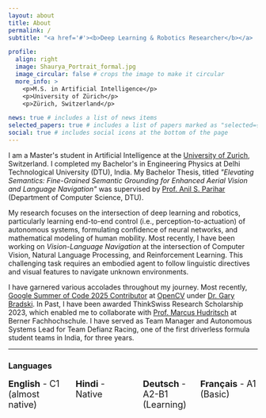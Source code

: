 ```yaml
---
layout: about
title: About
permalink: /
subtitle: "<a href='#'><b>Deep Learning & Robotics Researcher</b></a> | My Moto: \"Mens et Manus\""

profile:
  align: right
  image: Shaurya_Portrait_formal.jpg
  image_circular: false # crops the image to make it circular
  more_info: >
    <p>M.S. in Artificial Intelligence</p>
    <p>University of Zürich</p>
    <p>Zürich, Switzerland</p>

news: true # includes a list of news items
selected_papers: true # includes a list of papers marked as "selected={true}"
social: true # includes social icons at the bottom of the page
---
```


I am a Master's student in Artificial Intelligence at the [University of Zurich](https://www.uzh.ch/en.html), Switzerland. I completed my Bachelor's in Engineering Physics at Delhi Technological University (DTU), India. My Bachelor Thesis, titled *"Elevating Semantics: Fine-Grained Semantic Grounding for Enhanced Aerial Vision and Language Navigation"* was supervised by [Prof. Anil S. Parihar](https://scholar.google.com/citations?user=JRr4wjoAAAAJ) (Department of Computer Science, DTU).

My research focuses on the intersection of deep learning and robotics, particularly learning end-to-end control (i.e., perception-to-actuation) of autonomous systems, formulating confidence of neural networks, and mathematical modeling of human mobility. Most recently, I have been working on *Vision-Language Navigation* at the intersection of Computer Vision, Natural Language Processing, and Reinforcement Learning. This challenging task requires an embodied agent to follow linguistic directives and visual features to navigate unknown environments.


I have garnered various accolades throughout my journey. Most recently, [Google Summer of Code 2025 Contributor](https://summerofcode.withgoogle.com/programs/2025/projects/IFR73yH5) at [OpenCV](https://opencv.org/) under [Dr. Gary Bradski](https://en.wikipedia.org/wiki/Gary_Bradski). In Past, I have been awarded ThinkSwiss Research Scholarship 2023, which enabled me to collaborate with [Prof. Marcus Hudritsch](https://www.bfh.ch/en/about-bfh/people/5b7eblnby2di/) at Berner Fachhochschule. I have served as Team Manager and Autonomous Systems Lead for Team Defianz Racing, one of the first driverless formula student teams in India, for three years.

---

### Languages
<div style="display: flex; margin-bottom: 30px; font-size: 18px;">
    <div style="flex: 1; list-style-type: disc; padding-right: 20px;"> <b>English</b> - C1 (almost native)</div>
    <div style="flex: 1; list-style-type: disc; padding-right: 20px;"> <b>Hindi</b> - Native</div>
    <div style="flex: 1; list-style-type: disc;"> <b>Deutsch</b> - A2-B1 (Learning)</div>
    <div style="flex: 1; list-style-type: disc;"> <b>Français</b> - A1 (Basic)</div>

</div>
